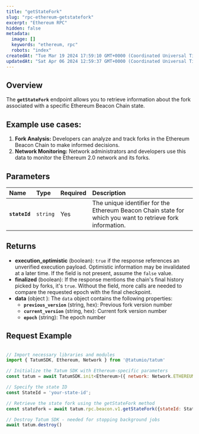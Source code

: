 ```yaml
---
title: "getStateFork"
slug: "rpc-ethereum-getstatefork"
excerpt: "Ethereum RPC"
hidden: false
metadata: 
  image: []
  keywords: "ethereum, rpc"
  robots: "index"
createdAt: "Tue Mar 19 2024 17:59:10 GMT+0000 (Coordinated Universal Time)"
updatedAt: "Sat Apr 06 2024 12:59:37 GMT+0000 (Coordinated Universal Time)"
---
```

## Overview

The **`getStateFork`** endpoint allows you to retrieve information about the fork associated with a specific Ethereum Beacon Chain state.

## Example use cases:

1. **Fork Analysis:** Developers can analyze and track forks in the Ethereum Beacon Chain to make informed decisions.
2. **Network Monitoring:** Network administrators and developers use this data to monitor the Ethereum 2.0 network and its forks.

## Parameters

| Name          | Type     | Required | Description                                                                                                |
| :------------ | :------- | :------- | :--------------------------------------------------------------------------------------------------------- |
| **`stateId`** | `string` | Yes      | The unique identifier for the Ethereum Beacon Chain state for which you want to retrieve fork information. |

## Returns

- **execution_optimistic** (boolean): `true` if the response references an unverified execution payload. Optimistic information may be invalidated at a later time. If the field is not present, assume the `false` value.
- **finalized** (boolean): If the response mentions the chain's final history picked by forks, it's `true`. Without the field, more calls are needed to compare the requested epoch with the final checkpoint.
- **data**  (object ): The `data` object contains the following properties:
  - **`previous_version`** (string, hex): Previous fork version number
  - **`current_version`** (string, hex): Current fork version number
  - **`epoch`** (string): The epoch number

## Request Example

```Text cURL

```
```javascript JS SDK
// Import necessary libraries and modules
import { TatumSDK, Ethereum, Network } from '@tatumio/tatum'

// Initialize the Tatum SDK with Ethereum-specific parameters
const tatum = await TatumSDK.init<Ethereum>({ network: Network.ETHEREUM })

// Specify the state ID
const StateId = 'your-state-id';

// Retrieve the state fork using the getStateFork method
const stateFork = await tatum.rpc.beacon.v1.getStateFork({stateId: StateId});

// Destroy Tatum SDK - needed for stopping background jobs
await tatum.destroy()
```
